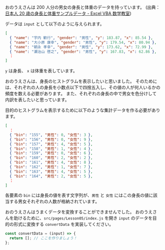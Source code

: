 おのうえさんは 200 人分の男女の身長と体重のデータを持っています。
(出典：[日本人 20 歳の身長と体重サンプルデータ - Excel VBA 数学教室](https://excelmath.atelierkobato.com/height/))

データは `input` として以下のように与えられます。

```json
[
  { "name": "宇内 歓行", "gender": "男性", "y": 183.87, "x": 85.54 },
  { "name": "大小原 康幸", "gender": "男性", "y": 179.54, "x": 80.94 },
  { "name": "朝永 孝幸", "gender": "男性", "y": 173.62, "x": 72.99 },
  { "name": "瀬治山 啓之", "gender": "男性", "y": 167.83, "x": 62.86 },
  ：
]

```

`y` は身長、 `x` は体重を表しています。

おのうえさんは、身長のヒストグラムを表示したいと思いました。
そのためには、それぞれの人の身長を小数点以下で四捨五入し、その値の人が何人いるかの頻度を数える必要があります。
また、それぞれの身長の中で男女を色分けして内訳を表したいと思っています。

目的のヒストグラムを表示するために以下のような集計データを作る必要があります。

```json
[
  ：
  { "bin": "155", "男性": 0, "女性": 3 },
  { "bin": "156", "男性": 0, "女性": 9 },
  { "bin": "157", "男性": 4, "女性": 5 },
  { "bin": "158", "男性": 1, "女性": 4 },
  { "bin": "159", "男性": 0, "女性": 6 },
  { "bin": "160", "男性": 2, "女性": 2 },
  { "bin": "161", "男性": 4, "女性": 8 },
  { "bin": "162", "男性": 1, "女性": 7 },
  { "bin": "163", "男性": 4, "女性": 5 },
  { "bin": "164", "男性": 2, "女性": 5 },
  ：
]
```

各要素の `bin` には身長の値を表す文字列が、`男性` と `女性` にはこの身長の値に該当する男女それぞれの人数が格納されています。

おのうえさんはうまくデータを変換することができませんでした。
おのうえさんを助けるために、`src/pages/Lesson05/index.js` を開き `input` のデータを目的の形式に変換する `convertData` を実装してください。

```javascript
const convertData = (input) => {
  return []; // ここを作りましょう！
};
```
